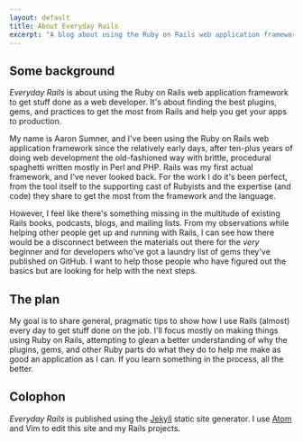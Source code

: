 ```yaml
---
layout: default
title: About Everyday Rails
excerpt: "A blog about using the Ruby on Rails web application framework to get stuff done as a web developer. New content every week or so."
---
```


## Some background

_Everyday Rails_ is about using the Ruby on Rails web application framework to get stuff done as a web developer. It's about finding the best plugins, gems, and practices to get the most from Rails and help you get your apps to production.

My name is Aaron Sumner, and I've been using the Ruby on Rails web application framework since the relatively early days, after ten-plus years of doing web development the old-fashioned way with brittle, procedural spaghetti written mostly in Perl and PHP. Rails was my first actual framework, and I've never looked back. For the work I do it's been perfect, from the tool itself to the supporting cast of Rubyists and the expertise (and code) they share to get the most from the framework and the language.

However, I feel like there's something missing in the multitude of existing Rails books, podcasts, blogs, and mailing lists. From my observations while helping other people get up and running with Rails, I can see how there would be a disconnect between the materials out there for the _very_ beginner and for developers who've got a laundry list of gems they've published on GitHub. I want to help those people who have figured out the basics but are looking for help with the next steps.

## The plan

My goal is to share general, pragmatic tips to show how I use Rails (almost) every day to get stuff done on the job. I'll focus mostly on making things using Ruby on Rails, attempting to glean a better understanding of why the plugins, gems, and other Ruby parts do what they do to help me make as good an application as I can. If you learn something in the process, all the better.

## Colophon

_Everyday Rails_ is published using the [Jekyll](https://github.com/mojombo/jekyll) static site generator. I use [Atom](http://atom.io) and Vim to edit this site and my Rails projects.
